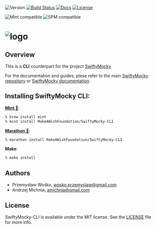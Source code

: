 ![Version](https://img.shields.io/badge/Version-4.0.5-blue.svg)
[![Build Status](https://travis-ci.org/MakeAWishFoundation/SwiftyMocky.svg?branch=master)](https://travis-ci.org/MakeAWishFoundation/SwiftyMocky)
[![Docs](https://cdn.rawgit.com/MakeAWishFoundation/SwiftyMocky/master/docs/badge.svg)](https://cdn.rawgit.com/MakeAWishFoundation/SwiftyMocky/master/docs/index.html)
[![License](https://img.shields.io/cocoapods/l/SwiftyMocky.svg?style=flat)](http://cocoapods.org/pods/SwiftyMocky)

![Mint compatible](https://img.shields.io/badge/🌱%20Mint-compatible-brightgreen.svg)
![SPM compatible](https://img.shields.io/badge/SPM-compatible-orange.svg?style=flat&logo=swift)

# ![logo][logo]

<a name="overview"></a>

## Overview

This is a **CLI** counterpart for the project [SwiftyMocky](https://github.com/MakeAWishFoundation/SwiftyMocky).

For the documentation and guides, plese refer to the main [SwiftyMocky repository](https://github.com/MakeAWishFoundation/SwiftyMocky) or [SwiftyMocky documentation][link-docs].

## Installing SwiftyMocky CLI:

**[Mint 🌱](https://github.com/yonaskolb/Mint)**:

```bash
% brew install mint
% mint install MakeAWishFoundation/SwiftyMocky-CLI
```

**[Marathon 🏃](https://github.com/JohnSundell/Marathon)**:

```bash
% marathon install MakeAWishFoundation/SwiftyMocky-CLI
```
**Make**:

```bash
% make install
```

<a name="authors"></a>

## Authors

- Przemysław Wośko, wosko.przemyslaw@gmail.com
- Andrzej Michnia, amichnia@gmail.com

<a name="license"></a>

## License

SwiftyMocky-CLI is available under the MIT license. See the [LICENSE][link-license] file for more info.

<!-- Links -->

[link-license]: ./LICENSE
[link-docs]: https://cdn.rawgit.com/MakeAWishFoundation/SwiftyMocky/4.0.1/docs/index.html
[logo]: https://raw.githubusercontent.com/MakeAWishFoundation/SwiftyMocky/4.0.1/icon.png
